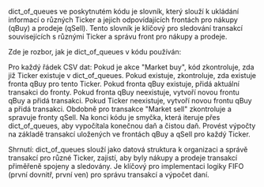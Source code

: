 dict_of_queues ve poskytnutém kódu je slovník, který slouží k ukládání informací o různých Ticker a jejich odpovídajících frontách pro nákupy (qBuy) a prodeje (qSell). Tento slovník je klíčový pro sledování transakcí souvisejících s různými Ticker a správu front pro nákupy a prodeje.

Zde je rozbor, jak je dict_of_queues v kódu používán:

Pro každý řádek CSV dat:
Pokud je akce "Market buy", kód zkontroluje, zda již Ticker existuje v dict_of_queues.
Pokud existuje, zkontroluje, zda existuje fronta qBuy pro tento Ticker.
Pokud fronta qBuy existuje, přidá aktuální transakci do fronty.
Pokud fronta qBuy neexistuje, vytvoří novou frontu qBuy a přidá transakci.
Pokud Ticker neexistuje, vytvoří novou frontu qBuy a přidá transakci.
Obdobně pro transakce "Market sell" zkontroluje a spravuje fronty qSell.
Na konci kódu je smyčka, která iteruje přes dict_of_queues, aby vypočítala konečnou daň a čistou daň. Provést výpočty na základě transakcí uložených ve frontách qBuy a qSell pro každý Ticker.

Shrnutí: dict_of_queues slouží jako datová struktura k organizaci a správě transakcí pro různé Ticker, zajistí, aby byly nákupy a prodeje transakcí přiměřeně spojeny a sledovány. Je klíčový pro implementaci logiky FIFO (první dovnitř, první ven) pro správu transakcí a výpočet daní.

